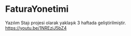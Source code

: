 # FaturaYonetimi
Yazılım Stajı projesi olarak yaklaşık 3 haftada geliştirilmiştir.
https://youtu.be/1NREziJ5bZ4
